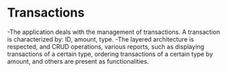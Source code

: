 # Transactions
-The application deals with the management of transactions. A transaction is characterized by: ID, amount, type. 
-The layered architecture is respected, and CRUD operations, various reports, such as displaying transactions of a certain type, ordering transactions of a certain type by amount, and others are present as functionalities.
